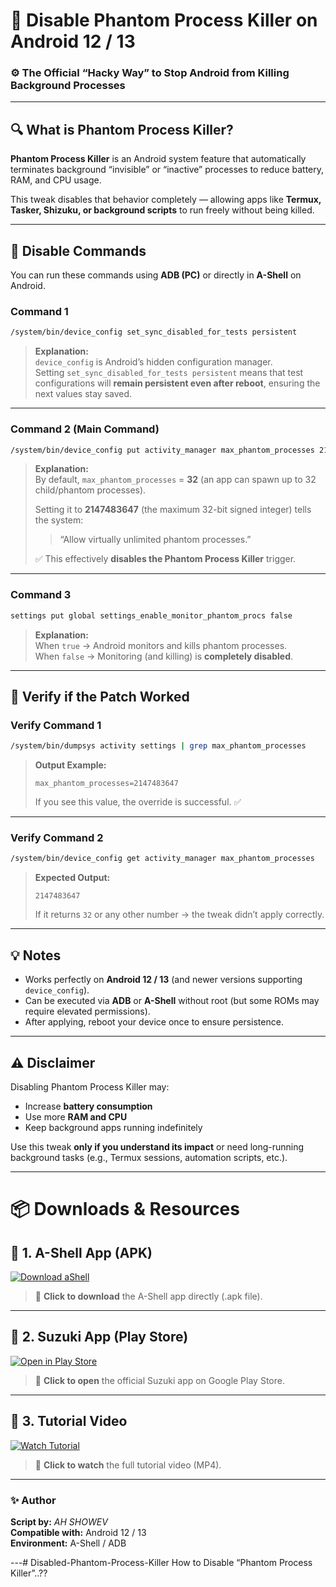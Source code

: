 
# 🧠 Disable Phantom Process Killer on Android 12 / 13  
### ⚙️ The Official “Hacky Way” to Stop Android from Killing Background Processes  

---

## 🔍 What is Phantom Process Killer?

**Phantom Process Killer** is an Android system feature that automatically terminates background “invisible” or “inactive” processes to reduce battery, RAM, and CPU usage.  

This tweak disables that behavior completely — allowing apps like **Termux, Tasker, Shizuku, or background scripts** to run freely without being killed.

---

## 🚫 Disable Commands

You can run these commands using **ADB (PC)** or directly in **A-Shell** on Android.  

### **Command 1**
```bash
/system/bin/device_config set_sync_disabled_for_tests persistent
```

> **Explanation:**  
> `device_config` is Android’s hidden configuration manager.  
> Setting `set_sync_disabled_for_tests persistent` means that test configurations will **remain persistent even after reboot**, ensuring the next values stay saved.

---

### **Command 2 (Main Command)**
```bash
/system/bin/device_config put activity_manager max_phantom_processes 2147483647
```

> **Explanation:**  
> By default, `max_phantom_processes` = **32** (an app can spawn up to 32 child/phantom processes).  
>  
> Setting it to **2147483647** (the maximum 32-bit signed integer) tells the system:
> > “Allow virtually unlimited phantom processes.”  
>
> ✅ This effectively **disables the Phantom Process Killer** trigger.

---

### **Command 3**
```bash
settings put global settings_enable_monitor_phantom_procs false
```

> **Explanation:**  
> When `true` → Android monitors and kills phantom processes.  
> When `false` → Monitoring (and killing) is **completely disabled**.

---

## 🧩 Verify if the Patch Worked

### **Verify Command 1**
```bash
/system/bin/dumpsys activity settings | grep max_phantom_processes
```

> **Output Example:**
> ```
> max_phantom_processes=2147483647
> ```
> If you see this value, the override is successful. ✅

---

### **Verify Command 2**
```bash
/system/bin/device_config get activity_manager max_phantom_processes
```

> **Expected Output:**
> ```
> 2147483647
> ```
> If it returns `32` or any other number → the tweak didn’t apply correctly.

---

## 💡 Notes

- Works perfectly on **Android 12 / 13** (and newer versions supporting `device_config`).  
- Can be executed via **ADB** or **A-Shell** without root (but some ROMs may require elevated permissions).  
- After applying, reboot your device once to ensure persistence.

---

## ⚠️ Disclaimer
Disabling Phantom Process Killer may:
- Increase **battery consumption**  
- Use more **RAM and CPU**  
- Keep background apps running indefinitely  

Use this tweak **only if you understand its impact** or need long-running background tasks (e.g., Termux sessions, automation scripts, etc.).

---

# 📦 Downloads & Resources

## 🔹 1. A-Shell App (APK)
[![Download aShell](https://img.shields.io/badge/⬇️_Download-A--Shell-blue?style=for-the-badge&logo=android)](https://github.com/mrdavid404/Disabled-Phantom-Process-Killer/raw/main/aShell_v0.8.apk)
> 🔸 **Click to download** the A-Shell app directly (.apk file).

---

## 🔹 2. Suzuki App (Play Store)
[![Open in Play Store](https://img.shields.io/badge/🎯_Open_Suzuki_App-Play_Store-green?style=for-the-badge&logo=google-play)](https://play.google.com/store/apps/details?id=com.suzuki.app)
> 🔸 **Click to open** the official Suzuki app on Google Play Store.

---

## 🔹 3. Tutorial Video
[![Watch Tutorial](https://img.shields.io/badge/▶️_Watch_Tutorial-Video-orange?style=for-the-badge&logo=youtube)](https://github.com/mrdavid404/Disabled-Phantom-Process-Killer/raw/main/tutorial.mp4)
> 🔸 **Click to watch** the full tutorial video (MP4).

---

### ✨ Author
**Script by:** _AH SHOWEV_  
**Compatible with:** Android 12 / 13  
**Environment:** A-Shell / ADB

---# Disabled-Phantom-Process-Killer
How to Disable “Phantom Process Killer”..?? 
